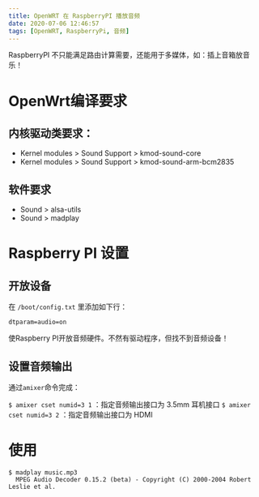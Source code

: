 ```yaml
---
title: OpenWRT 在 RaspberryPI 播放音频
date: 2020-07-06 12:46:57
tags: [OpenWRT, RaspberryPi, 音频]
---
```


RaspberryPI 不只能满足路由计算需要，还能用于多媒体，如：插上音箱放音乐！

# OpenWrt编译要求
## 内核驱动类要求：
- Kernel modules > Sound Support > kmod-sound-core
- Kernel modules > Sound Support > kmod-sound-arm-bcm2835
## 软件要求
- Sound > alsa-utils
- Sound > madplay

# Raspberry PI 设置
## 开放设备
在 `/boot/config.txt` 里添加如下行：
```text
dtparam=audio=on
```
使Raspberry PI开放音频硬件。不然有驱动程序，但找不到音频设备！
## 设置音频输出
通过`amixer`命令完成：

`$ amixer cset numid=3 1` ：指定音频输出接口为 3.5mm 耳机接口
`$ amixer cset numid=3 2` ：指定音频输出接口为 HDMI

# 使用
```shell script
$ madplay music.mp3
  MPEG Audio Decoder 0.15.2 (beta) - Copyright (C) 2000-2004 Robert Leslie et al.
```
